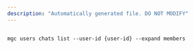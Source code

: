 ```yaml
---
description: "Automatically generated file. DO NOT MODIFY"
---
```


```cli

mgc users chats list --user-id {user-id} --expand members

```